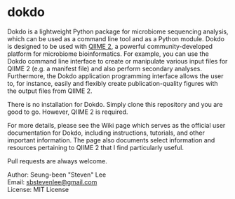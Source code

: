 # dokdo

Dokdo is a lightweight Python package for microbiome sequencing analysis, which can be used as a command line tool and as a Python module. Dokdo is designed to be used with [QIIME 2](https://qiime2.org/), a powerful community-developed platform for microbiome bioinformatics. For example, you can use the Dokdo command line interface to create or manipulate various input files for QIIME 2 (e.g. a manifest file) and also perform secondary analyses. Furthermore, the Dokdo application programming interface allows the user to, for instance, easily and flexibly create publication-quality figures with the output files from QIIME 2.

There is no installation for Dokdo. Simply clone this repository and you are good to go. However, QIIME 2 is required.

For more details, please see the Wiki page which serves as the official user documentation for Dokdo, including instructions, tutorials, and other important information. The page also documents select information and resources pertaining to QIIME 2 that I find particularly useful.

Pull requests are always welcome.

Author: Seung-been "Steven" Lee<br/>
Email: sbstevenlee@gmail.com<br/>
License: MIT License